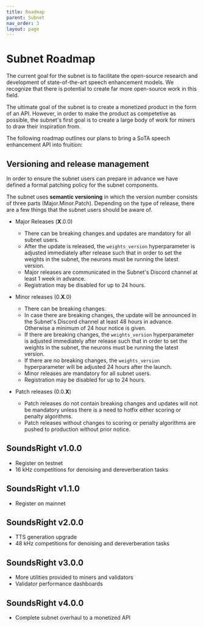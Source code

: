 ```yaml
---
title: Roadmap
parent: Subnet
nav_order: 3
layout: page
---
```

# Subnet Roadmap

The current goal for the subnet is to facilitate the open-source research and development of state-of-the-art speech enhancement models. We recognize that there is potential to create far more open-source work in this field.

The ultimate goal of the subnet is to create a monetized product in the form of an API. However, in order to make the product as competetive as possible, the subnet's first goal is to create a large body of work for miners to draw their inspiration from.

The following roadmap outlines our plans to bring a SoTA speech enhancement API into fruition:

## Versioning and release management
In order to ensure the subnet users can prepare in advance we have defined a formal patching policy for the subnet components.

The subnet uses **semantic versioning** in which the version number consists of three parts (Major.Minor.Patch). Depending on the type of release, there are a few things that the subnet users should be aware of.

- Major Releases (**X**.0.0)
    - There can be breaking changes and updates are mandatory for all subnet users.
    - After the update is released, the `weights_version` hyperparameter is adjusted immediately after release such that in order to set the weights in the subnet, the neurons must be running the latest version.
    - Major releases are communicated in the Subnet's Discord channel at least 1 week in advance.
    - Registration may be disabled for up to 24 hours.

- Minor releases (0.**X**.0)
    - There can be breaking changes.
    - In case there are breaking changes, the update will be announced in the Subnet's Discord channel at least 48 hours in advance. Otherwise a minimum of 24 hour notice is given.
    - If there are breaking changes, the `weights_version` hyperparameter is adjusted immediately after release such that in order to set the weights in the subnet, the neurons must be running the latest version.
    - If there are no breaking changes, the `weights_version` hyperparameter will be adjusted 24 hours after the launch.
    - Minor releases are mandatory for all subnet users.
    - Registration may be disabled for up to 24 hours.

- Patch releases (0.0.**X**)
    - Patch releases do not contain breaking changes and updates will not be mandatory unless there is a need to hotfix either scoring or penalty algorithms.
    - Patch releases without changes to scoring or penalty algorithms are pushed to production without prior notice.

## SoundsRight v1.0.0
- Register on testnet
- 16 kHz competitions for denoising and dereverberation tasks

## SoundsRight v1.1.0
- Register on mainnet

## SoundsRight v2.0.0
- TTS generation upgrade
- 48 kHz competitions for denoising and dereverberation tasks

## SoundsRight v3.0.0 
- More utilities provided to miners and validators
- Validator performance dashboards

## SoundsRight v4.0.0 
- Complete subnet overhaul to a monetized API 